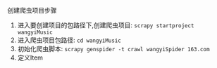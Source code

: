 创建爬虫项目步骤

1. 进入要创建项目的包路径下,创建爬虫项目: `scrapy startproject wangyiMusic`
2. 进入爬虫项目包路径: `cd wangyiMusic`
3. 初始化爬虫脚本: `scrapy genspider -t crawl wangyiSpider 163.com`
4. 定义Item
